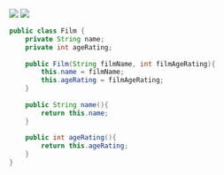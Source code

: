 ![](https://i.imgur.com/yJQnaC6.png)
![](https://i.imgur.com/o8k6faa.png)

```Java
public class Film {  
    private String name;  
    private int ageRating;  
  
    public Film(String filmName, int filmAgeRating){  
        this.name = filmName;  
        this.ageRating = filmAgeRating;  
    }  
  
    public String name(){  
        return this.name;  
    }  
  
    public int ageRating(){  
        return this.ageRating;  
    }  
}
```